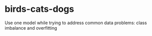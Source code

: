 # birds-cats-dogs
Use one model while trying to address common data problems: class imbalance and overfitting

